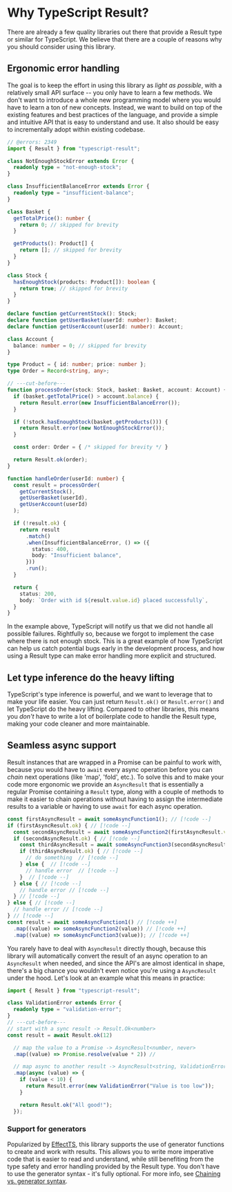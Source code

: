 # Why TypeScript Result?

There are already a few quality libraries out there that provide a Result type or similar for TypeScript. We believe that there are a couple of reasons why you should consider using this library.

## Ergonomic error handling

The goal is to keep the effort in using this library as _light as possible_, with a relatively small API surface -- you only have to learn a few methods. We don't want to introduce a whole new programming model where you would have to learn a ton of new concepts. Instead, we want to build on top of the existing features and best practices of the language, and provide a simple and intuitive API that is easy to understand and use. It also should be easy to incrementally adopt within existing codebase.


```typescript twoslash
// @errors: 2349
import { Result } from "typescript-result";

class NotEnoughStockError extends Error {
  readonly type = "not-enough-stock";
}

class InsufficientBalanceError extends Error {
  readonly type = "insufficient-balance";
}

class Basket {
  getTotalPrice(): number {
    return 0; // skipped for brevity
  }

  getProducts(): Product[] {
    return []; // skipped for brevity
  }
}

class Stock {
  hasEnoughStock(products: Product[]): boolean {
    return true; // skipped for brevity
  }
}

declare function getCurrentStock(): Stock;
declare function getUserBasket(userId: number): Basket;
declare function getUserAccount(userId: number): Account;

class Account {
  balance: number = 0; // skipped for brevity
}

type Product = { id: number; price: number };
type Order = Record<string, any>;

// ---cut-before---
function processOrder(stock: Stock, basket: Basket, account: Account) {
  if (basket.getTotalPrice() > account.balance) {
    return Result.error(new InsufficientBalanceError());
  }

  if (!stock.hasEnoughStock(basket.getProducts())) {
    return Result.error(new NotEnoughStockError());
  }

  const order: Order = { /* skipped for brevity */ }

  return Result.ok(order);
}

function handleOrder(userId: number) {
  const result = processOrder(
    getCurrentStock(),
    getUserBasket(userId),
    getUserAccount(userId)
  );

  if (!result.ok) {
    return result
      .match()
      .when(InsufficientBalanceError, () => ({
        status: 400,
        body: "Insufficient balance",
      }))
      .run();
  }

  return {
    status: 200,
    body: `Order with id ${result.value.id} placed successfully`,
  }
}
```

In the example above, TypeScript will notify us that we did not handle all possible failures. Rightfully so, because we forgot to implement the case where there is not enough stock. This is a great example of how TypeScript can help us catch potential bugs early in the development process, and how using a Result type can make error handling more explicit and structured.

## Let type inference do the heavy lifting

TypeScript's type inference is powerful, and we want to leverage that to make your life easier. You can just return `Result.ok()` or `Result.error()` and let TypeScript do the heavy lifting. Compared to other libraries, this means you _don't_ have to write a lot of boilerplate code to handle the Result type, making your code cleaner and more maintainable.

## Seamless async support

Result instances that are wrapped in a Promise can be painful to work with, because you would have to `await` every async operation before you can _chain_ next operations (like 'map', 'fold', etc.). To solve this and to make your code more ergonomic we provide an `AsyncResult` that is essentially a regular Promise containing a `Result` type, along with a couple of methods to make it easier to chain operations without having to assign the intermediate results to a variable or having to use `await` for each async operation.

```typescript
const firstAsyncResult = await someAsyncFunction1(); // [!code --]
if (firstAsyncResult.ok) { // [!code --]
  const secondAsyncResult = await someAsyncFunction2(firstAsyncResult.value); // [!code --]
  if (secondAsyncResult.ok) { // [!code --]
    const thirdAsyncResult = await someAsyncFunction3(secondAsyncResult.value); // [!code --]
    if (thirdAsyncResult.ok) { // [!code --]
      // do something  // [!code --]
    } else {  // [!code --]
      // handle error  // [!code --]
    }  // [!code --]
  } else { // [!code --]
    // handle error // [!code --]
  } // [!code --]
} else { // [!code --]
  // handle error // [!code --]
} // [!code --]
const result = await someAsyncFunction1() // [!code ++]
  .map((value) => someAsyncFunction2(value)) // [!code ++]
  .map((value) => someAsyncFunction3(value)); // [!code ++]
```

You rarely have to deal with `AsyncResult` directly though, because this library will automatically convert the result of an async operation to an `AsyncResult` when needed, and since the API's are almost identical in shape, there's a big chance you wouldn't even notice you're using a `AsyncResult` under the hood. Let's look at an example what this means in practice:

```ts twoslash
import { Result } from "typescript-result";

class ValidationError extends Error {
  readonly type = "validation-error";
}
// ---cut-before---
// start with a sync result -> Result.Ok<number>
const result = await Result.ok(12)

  // map the value to a Promise -> AsyncResult<number, never>
  .map((value) => Promise.resolve(value * 2)) // 

  // map async to another result -> AsyncResult<string, ValidationError>
  .map(async (value) => {
    if (value < 10) {
      return Result.error(new ValidationError("Value is too low"));
    }

    return Result.ok("All good!");
  });
```

### Support for generators

Popularized by [EffectTS](https://effect.website/docs/getting-started/using-generators/), this library supports the use of generator functions to create and work with results. This allows you to write more imperative code that is easier to read and understand, while still benefiting from the type safety and error handling provided by the Result type. You don't have to use the generator syntax - it's fully optional. For more info, see [Chaining vs. generator syntax](/chaining-vs-generator-syntax#using-generators).